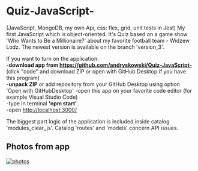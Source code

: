 # Quiz-JavaScript-
(JavaScript, MongoDB, my own Api, css: flex, grid, unit tests in Jest) My first JavaScript which is object-oriented. It's Quiz based on a game show 'Who Wants to Be a Millionaire?'
about my favorite football team - Widzew Lodz. The newest version is available on the branch 'version_3'.

If you want to turn on the application: 
<br/>
-<b>download app from <a href="https://github.com/andryskowski/Quiz-JavaScript-">https://github.com/andryskowski/Quiz-JavaScript-</a></b> (click "code" and download ZIP or open with GitHub Desktop if you have this program)
<br/>
-<b>unpack ZIP</b> or add repository from your GitHub Desktop using option 'Open with GitHubDesktop'
-open this app on your favorite code editor (for example Visual Studio Code)
<br/>
-type in terminal <b>'npm start'</b>
<br/>
-open <a href="http://localhost:3000/">http://localhost:3000/</a>

The biggest part logic of the application is included inside catalog 'modules_clear_js'. Catalog 'routes' and 'models' concern API issues.

<h2>Photos from app</h2>

<a href="https://ibb.co/yYqySHZ"><img src="https://i.ibb.co/rcH6sDz/photos.png" alt="photos" border="0"></a><br /><a target='_blank' href='https://imgbb.com/'></a><br />
